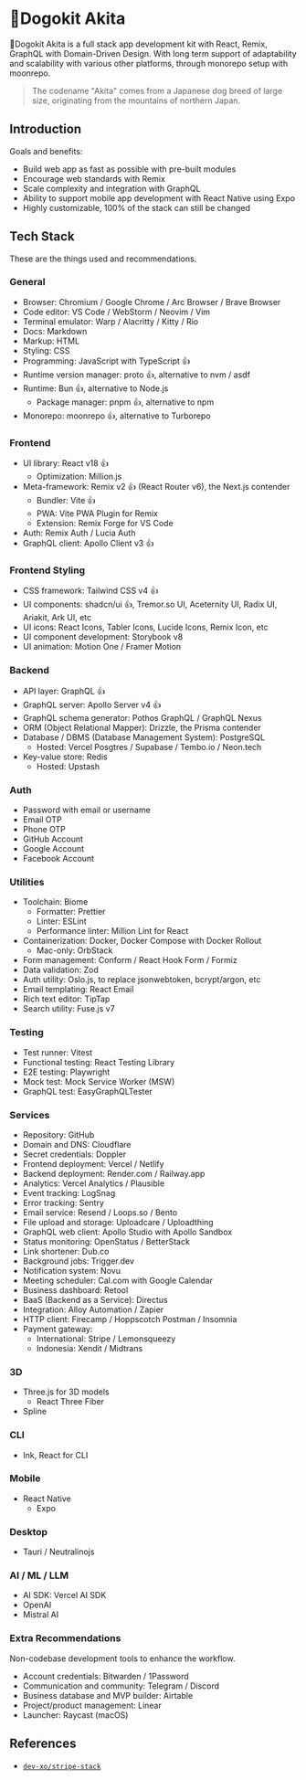 # 🐶Dogokit Akita

🐶Dogokit Akita is a full stack app development kit with React, Remix, GraphQL with Domain-Driven Design. With long term support of adaptability and scalability with various other platforms, through monorepo setup with moonrepo.

> The codename "Akita" comes from a Japanese dog breed of large size, originating from the mountains of northern Japan.

## Introduction

Goals and benefits:

- Build web app as fast as possible with pre-built modules
- Encourage web standards with Remix
- Scale complexity and integration with GraphQL
- Ability to support mobile app development with React Native using Expo
- Highly customizable, 100% of the stack can still be changed

## Tech Stack

These are the things used and recommendations.

### General

- Browser: Chromium / Google Chrome / Arc Browser / Brave Browser
- Code editor: VS Code / WebStorm / Neovim / Vim
- Terminal emulator: Warp / Alacritty / Kitty / Rio
- Docs: Markdown
- Markup: HTML
- Styling: CSS
- Programming: JavaScript with TypeScript 👍
- Runtime version manager: proto 👍, alternative to nvm / asdf
- Runtime: Bun 👍, alternative to Node.js
  - Package manager: pnpm 👍, alternative to npm
- Monorepo: moonrepo 👍, alternative to Turborepo

### Frontend

- UI library: React v18 👍
  - Optimization: Million.js
- Meta-framework: Remix v2 👍 (React Router v6), the Next.js contender
  - Bundler: Vite 👍
  - PWA: Vite PWA Plugin for Remix
  - Extension: Remix Forge for VS Code
- Auth: Remix Auth / Lucia Auth
- GraphQL client: Apollo Client v3 👍

### Frontend Styling

- CSS framework: Tailwind CSS v4 👍
- UI components: shadcn/ui 👍, Tremor.so UI, Aceternity UI, Radix UI, Ariakit, Ark UI, etc
- UI icons: React Icons, Tabler Icons, Lucide Icons, Remix Icon, etc
- UI component development: Storybook v8
- UI animation: Motion One / Framer Motion

### Backend

- API layer: GraphQL 👍
- GraphQL server: Apollo Server v4 👍
- GraphQL schema generator: Pothos GraphQL / GraphQL Nexus
- ORM (Object Relational Mapper): Drizzle, the Prisma contender
- Database / DBMS (Database Management System): PostgreSQL
  - Hosted: Vercel Posgtres / Supabase / Tembo.io / Neon.tech
- Key-value store: Redis
  - Hosted: Upstash

### Auth

- Password with email or username
- Email OTP
- Phone OTP
- GitHub Account
- Google Account
- Facebook Account

### Utilities

- Toolchain: Biome
  - Formatter: Prettier
  - Linter: ESLint
  - Performance linter: Million Lint for React
- Containerization: Docker, Docker Compose with Docker Rollout
  - Mac-only: OrbStack
- Form management: Conform / React Hook Form / Formiz
- Data validation: Zod
- Auth utility: Oslo.js, to replace jsonwebtoken, bcrypt/argon, etc
- Email templating: React Email
- Rich text editor: TipTap
- Search utility: Fuse.js v7

### Testing

- Test runner: Vitest
- Functional testing: React Testing Library
- E2E testing: Playwright
- Mock test: Mock Service Worker (MSW)
- GraphQL test: EasyGraphQLTester

### Services

- Repository: GitHub
- Domain and DNS: Cloudflare
- Secret credentials: Doppler
- Frontend deployment: Vercel / Netlify
- Backend deployment: Render.com / Railway.app
- Analytics: Vercel Analytics / Plausible
- Event tracking: LogSnag
- Error tracking: Sentry
- Email service: Resend / Loops.so / Bento
- File upload and storage: Uploadcare / Uploadthing
- GraphQL web client: Apollo Studio with Apollo Sandbox
- Status monitoring: OpenStatus / BetterStack
- Link shortener: Dub.co
- Background jobs: Trigger.dev
- Notification system: Novu
- Meeting scheduler: Cal.com with Google Calendar
- Business dashboard: Retool
- BaaS (Backend as a Service): Directus
- Integration: Alloy Automation / Zapier
- HTTP client: Firecamp / Hoppscotch Postman / Insomnia
- Payment gateway:
  - International: Stripe / Lemonsqueezy
  - Indonesia: Xendit / Midtrans

### 3D

- Three.js for 3D models
  - React Three Fiber
- Spline

### CLI

- Ink, React for CLI

### Mobile

- React Native
  - Expo

### Desktop

- Tauri / Neutralinojs

### AI / ML / LLM

- AI SDK: Vercel AI SDK
- OpenAI
- Mistral AI

### Extra Recommendations

Non-codebase development tools to enhance the workflow.

- Account credentials: Bitwarden / 1Password
- Communication and community: Telegram / Discord
- Business database and MVP builder: Airtable
- Project/product management: Linear
- Launcher: Raycast (macOS)

## References

- [`dev-xo/stripe-stack`](https://github.com/dev-xo/stripe-stack)
